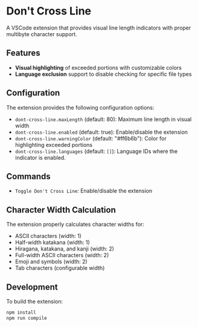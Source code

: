 # Don't Cross Line

A VSCode extension that provides visual line length indicators with proper multibyte character support.

## Features

- **Visual highlighting** of exceeded portions with customizable colors
- **Language exclusion** support to disable checking for specific file types

## Configuration

The extension provides the following configuration options:

- `dont-cross-line.maxLength` (default: 80): Maximum line length in visual width
- `dont-cross-line.enabled` (default: true): Enable/disable the extension
- `dont-cross-line.warningColor` (default: "#ff6b6b"): Color for highlighting exceeded portions
- `dont-cross-line.languages` (default: `[]`): Language IDs where the indicator is enabled.

## Commands

- `Toggle Don't Cross Line`: Enable/disable the extension

## Character Width Calculation

The extension properly calculates character widths for:

- ASCII characters (width: 1)
- Half-width katakana (width: 1)
- Hiragana, katakana, and kanji (width: 2)
- Full-width ASCII characters (width: 2)
- Emoji and symbols (width: 2)
- Tab characters (configurable width)

## Development

To build the extension:

```bash
npm install
npm run compile
```
